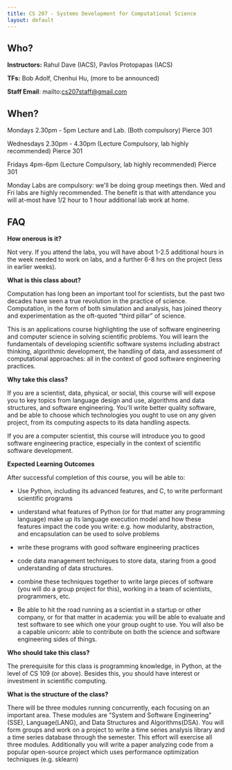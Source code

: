 ```yaml
---
title: CS 207 - Systems Development for Computational Science
layout: default
---
```


## Who?

**Instructors:** Rahul Dave (IACS), Pavlos Protopapas (IACS)

**TFs:** Bob Adolf, Chenhui Hu, (more to be announced)

**Staff Email**: mailto:cs207staff@gmail.com

## When?

Mondays 2.30pm - 5pm Lecture and Lab. (Both compulsory) Pierce 301

Wednesdays 2.30pm - 4.30pm (Lecture Compulsory, lab highly recommended) Pierce 301

Fridays 4pm-6pm (Lecture Compulsory, lab highly recommended) Pierce 301

Monday Labs are compulsory: we'll be doing group meetings then. Wed and Fri labs are highly recommended. The benefit is that with attendance you will at-most have 1/2 hour to 1 hour additional lab work at home.

## FAQ

**How onerous is it?**

Not very. If you attend the labs, you will have about 1-2.5 additional hours in the week needed to work on labs, and a further 6-8 hrs on the project (less in earlier weeks).

**What is this class about?**

Computation has long been an important tool for scientists, but the past two decades have seen a true revolution in the practice of science. Computation, in the form of both simulation and analysis, has joined theory and experimentation as the oft-quoted “third pillar” of science.

This is an applications course highlighting the use of software engineering and computer science in solving scientific problems. You will learn the
fundamentals of developing scientific software systems including abstract thinking, algorithmic development, the handling of data, and assessment of computational approaches: all in the context of good software engineering practices.


**Why take this class?**

If you are a scientist, data, physical, or social, this course will will expose you to key topics from language design and use, algorithms and data structures, and software engineering. You'll write better quality software, and be able to choose which technologies you ought to use on any given project, from its computing aspects to its data handling aspects.

If you are a computer scientist, this course will introduce you to good software engineering practice, especially in the context of scientific software development.

**Expected Learning Outcomes**

After successful completion of this course, you will be able to:

* Use Python, including its advanced features, and C, to write performant scientific programs

* understand what features of Python (or for that matter any programming language) make up its language execution model and how these features impact the code you write: e.g. how modularity, abstraction, and encapsulation can be used to solve problems

* write these programs with good software engineering practices

* code data management techniques to store data, staring from a good understanding of data structures.

* combine these techniques together to write large pieces of software (you will do a group project for this), working in a team of scientists, programmers, etc.

* Be able to hit the road running as a scientist in a startup or other company, or for that matter in academia: you will be able to evaluate and test software to see which one your group ought to use. You will also be a capable unicorn: able to contribute on both the science and software engineering sides of things.


**Who should take this class?**

The prerequisite for this class is programming knowledge, in Python, at the level of CS 109 (or above). Besides this, you should have interest or investment in scientific computing.

**What is the structure of the class?**

There will be three modules running concurrently, each focusing on an important area. These modules are "System and Software Engineering" (SSE), Language(LANG), and Data Structures and Algorithms(DSA). You will form groups and work on a project to write a time series analysis library and a time series database through the semester. This effort will exercise all three modules. Additionally you will write a paper analyzing code from a popular open-source project which uses performance optimization techniques (e.g. sklearn)

